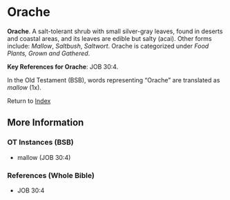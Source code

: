 # Orache
**Orache**. 
A salt-tolerant shrub with small silver-gray leaves, found in deserts and coastal areas, and its leaves are edible but salty (acai). 
Other forms include: 
*Mallow*, *Saltbush*, *Saltwort*. 
Orache is categorized under _Food Plants, Grown and Gathered_. 


**Key References for Orache**: 
JOB 30:4. 


In the Old Testament (BSB), words representing “Orache” are translated as 
*mallow* (1x). 




Return to [Index](00-Index.md)

## More Information

### OT Instances (BSB)

* mallow (JOB 30:4)



### References (Whole Bible)

* JOB 30:4



